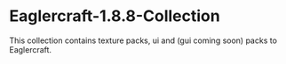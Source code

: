 # Eaglercraft-1.8.8-Collection
This collection contains texture packs, ui and (gui coming soon) packs to Eaglercraft.
